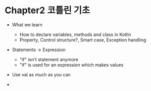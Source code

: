 # Chapter2 코틀린 기초
 
 - What we learn
    - How to declare variables, methods and class in Kotlin
    - Property, Control structure?, Smart case, Exception handling
    
 - Statements -> Expression 
    - "if" isn't statement anymore 
    - "if" is used for an expression which makes values 
 
 - Use val as much as you can
 - 
    